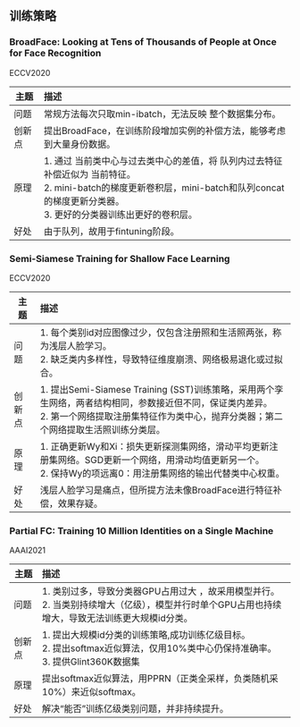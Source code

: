 ## 训练策略

### BroadFace: Looking at Tens of Thousands of People at Once for Face Recognition

ECCV2020

| 主题   | 描述                                                         |
| ------ | :----------------------------------------------------------- |
| 问题   | 常规方法每次只取min-ibatch，无法反映 整个数据集分布。        |
| 创新点 | 提出BroadFace，在训练阶段增加实例的补偿方法，能够考虑到大量身份数据。 |
| 原理   | 1. 通过 当前类中心与过去类中心的差值，将 队列内过去特征 补偿近似为 当前特征。<br/>2. mini-batch的梯度更新卷积层，mini-batch和队列concat的梯度更新分类器。<br/>3. 更好的分类器训练出更好的卷积层。 |
| 好处   | 由于队列，故用于fintuning阶段。                              |

### Semi-Siamese Training for Shallow Face Learning

ECCV2020  

| 主题   | 描述                                                         |
| ------ | :----------------------------------------------------------- |
| 问题   | 1. 每个类别id对应图像过少，仅包含注册照和生活照两张，称为浅层人脸学习。<br/>2. 缺乏类内多样性，导致特征维度崩溃、网络极易退化或过拟合。 |
| 创新点 | 1. 提出Semi-Siamese Training (SST)训练策略，采用两个孪生网络，两者结构相同，参数接近但不同，保证类内差异。<br/>2. 第一个网络提取注册集特征作为类中心，抛弃分类器；第二个网络提取生活照训练分类层。 |
| 原理   | 1. 正确更新Wy和Xi：损失更新探测集网络，滑动平均更新注册集网络。SGD更新一个网络，用滑动均值更新另一个。<br/>2. 保持Wy的项远离0：用注册集网络的输出代替类中心权重。 |
| 好处   | 浅层人脸学习是痛点，但所提方法未像BroadFace进行特征补偿，效果存疑。 |

### Partial FC: Training 10 Million Identities on a Single Machine

AAAI2021

| 主题   | 描述                                                         |
| ------ | :----------------------------------------------------------- |
| 问题   | 1. 类别过多，导致分类器GPU占用过大 ，故采用模型并行。<br/>2. 当类别持续增大（亿级），模型并行时单个GPU占用也持续增大，导致无法训练更大规模id分类。 |
| 创新点 | 1. 提出大规模id分类的训练策略,成功训练亿级目标。<br/>2. 提出softmax近似算法，仅用10%类中心仍保持准确率。<br/>3. 提供Glint360K数据集 |
| 原理   | 提出softmax近似算法，用PPRN（正类全采样，负类随机采10%）来近似softmax。 |
| 好处   | 解决“能否”训练亿级类别问题，并非持续提升。                   |